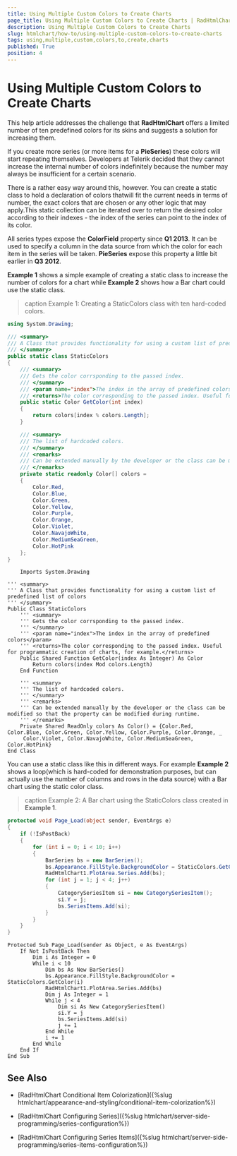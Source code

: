 ```yaml
---
title: Using Multiple Custom Colors to Create Charts
page_title: Using Multiple Custom Colors to Create Charts | RadHtmlChart for ASP.NET AJAX Documentation
description: Using Multiple Custom Colors to Create Charts
slug: htmlchart/how-to/using-multiple-custom-colors-to-create-charts
tags: using,multiple,custom,colors,to,create,charts
published: True
position: 4
---
```


# Using Multiple Custom Colors to Create Charts

This help article addresses the challenge that **RadHtmlChart** offers a limited number of ten predefined colors for its skins and suggests a solution for increasing them.

If you create more series (or more items for a **PieSeries**) these colors will start repeating themselves. Developers at Telerik decided that they cannot increase the internal number of colors indefinitely because the number may always be insufficient for a certain scenario.

There is a rather easy way around this, however. You can create a static class to hold a declaration of colors thatwill fit the current needs in terms of number, the exact colors that are chosen or any other logic that may apply.This static collection can be iterated over to return the desired color according to their indexes - the index of the series can point to the index of its color.

All series types expose the **ColorField** property since **Q1 2013**. It can be used to specify a column in the data source from which the color for each item in the series will be taken. **PieSeries** expose this property a little bit earlier in **Q3 2012**.

**Example 1** shows a simple example of creating a static class to increase the number of colors for a chart while **Example 2** shows how a Bar chart could use the static class.

>caption Example 1: Creating a StaticColors class with ten hard-coded colors.

````C#
using System.Drawing;

/// <summary>
/// A Class that provides functionality for using a custom list of predefined list of colors
/// </summary>
public static class StaticColors
{
	/// <summary>
	/// Gets the color corrsponding to the passed index.
	/// </summary>
	/// <param name="index">The index in the array of predefined colors</param>
	/// <returns>The color corresponding to the passed index. Useful for programmatic creation of charts, for example.</returns>
	public static Color GetColor(int index)
	{
		return colors[index % colors.Length];
	}

	/// <summary>
	/// The list of hardcoded colors.
	/// </summary>
	/// <remarks>
	/// Can be extended manually by the developer or the class can be modified so that the property can be modified during runtime.
	/// </remarks>
	private static readonly Color[] colors = 
	{
		Color.Red,
		Color.Blue,
		Color.Green,
		Color.Yellow,
		Color.Purple,
		Color.Orange,
		Color.Violet,
		Color.NavajoWhite,
		Color.MediumSeaGreen,
		Color.HotPink
	};
}
````
````VB.
	Imports System.Drawing

''' <summary>
''' A Class that provides functionality for using a custom list of predefined list of colors
''' </summary>
Public Class StaticColors
	''' <summary>
	''' Gets the color corrsponding to the passed index.
	''' </summary>
	''' <param name="index">The index in the array of predefined colors</param>
	''' <returns>The color corresponding to the passed index. Useful for programmatic creation of charts, for example.</returns>
	Public Shared Function GetColor(index As Integer) As Color
		Return colors(index Mod colors.Length)
	End Function

	''' <summary>
	''' The list of hardcoded colors.
	''' </summary>
	''' <remarks>
	''' Can be extended manually by the developer or the class can be modified so that the property can be modified during runtime.
	''' </remarks>
	Private Shared ReadOnly colors As Color() = {Color.Red, Color.Blue, Color.Green, Color.Yellow, Color.Purple, Color.Orange, _
	 Color.Violet, Color.NavajoWhite, Color.MediumSeaGreen, Color.HotPink}
End Class
````


You can use a static class like this in different ways. For example **Example 2** shows a loop(which is hard-coded for demonstration purposes, but can actually use the number of columns and rows in the data source) with a Bar chart using the static color class.

>caption Example 2: A Bar chart using the StaticColors class created in **Example 1**.

````C#
protected void Page_Load(object sender, EventArgs e)
{
	if (!IsPostBack)
	{
		for (int i = 0; i < 10; i++)
		{
			BarSeries bs = new BarSeries();
			bs.Appearance.FillStyle.BackgroundColor = StaticColors.GetColor(i);
			RadHtmlChart1.PlotArea.Series.Add(bs);
			for (int j = 1; j < 4; j++)
			{
				CategorySeriesItem si = new CategorySeriesItem();
				si.Y = j;
				bs.SeriesItems.Add(si);
			}
		}
	}
}
````
````VB
Protected Sub Page_Load(sender As Object, e As EventArgs)
	If Not IsPostBack Then
		Dim i As Integer = 0
		While i < 10
			Dim bs As New BarSeries()
			bs.Appearance.FillStyle.BackgroundColor = StaticColors.GetColor(i)
			RadHtmlChart1.PlotArea.Series.Add(bs)
			Dim j As Integer = 1
			While j < 4
				Dim si As New CategorySeriesItem()
				si.Y = j
				bs.SeriesItems.Add(si)
				j += 1
			End While
			i += 1
		End While
	End If
End Sub
````


## See Also

 * [RadHtmlChart Conditional Item Colorization]({%slug htmlchart/appearance-and-styling/conditional-item-colorization%})

 * [RadHtmlChart Configuring Series]({%slug htmlchart/server-side-programming/series-configuration%})

 * [RadHtmlChart Configuring Series Items]({%slug htmlchart/server-side-programming/series-items-configuration%})
